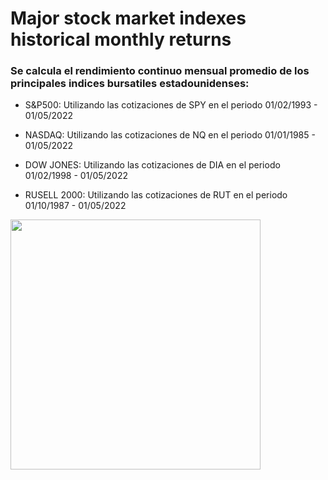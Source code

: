 # Major stock market indexes historical monthly returns

### Se calcula el rendimiento continuo mensual promedio de los principales indices bursatiles estadounidenses:

* S&P500: Utilizando las cotizaciones de SPY en el periodo 01/02/1993 - 01/05/2022

* NASDAQ: Utilizando las cotizaciones de NQ en el periodo 01/01/1985 - 01/05/2022

* DOW JONES: Utilizando las cotizaciones de DIA en el periodo 01/02/1998 - 01/05/2022

* RUSELL 2000: Utilizando las cotizaciones de RUT en el periodo 01/10/1987 - 01/05/2022

<img src="../ouput.png"  height="400">
